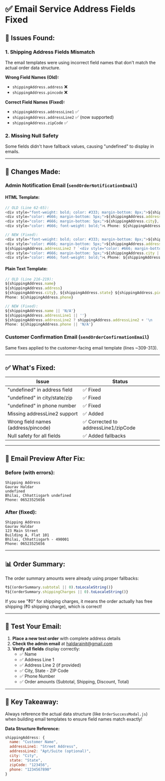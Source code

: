 # ✅ Email Service Address Fields Fixed

## 🐛 Issues Found:

### 1. **Shipping Address Fields Mismatch**
The email templates were using incorrect field names that don't match the actual order data structure.

**Wrong Field Names (Old):**
- `shippingAddress.address` ❌
- `shippingAddress.pincode` ❌

**Correct Field Names (Fixed):**
- `shippingAddress.addressLine1` ✅
- `shippingAddress.addressLine2` ✅ (now supported)
- `shippingAddress.zipCode` ✅

### 2. **Missing Null Safety**
Some fields didn't have fallback values, causing "undefined" to display in emails.

---

## 🔧 Changes Made:

### **Admin Notification Email (`sendOrderNotificationEmail`)**

#### HTML Template:
```javascript
// OLD (Line 62-65):
<div style="font-weight: bold; color: #333; margin-bottom: 8px;">${shippingAddress.name}</div>
<div style="color: #666; margin-bottom: 5px;">${shippingAddress.address}</div>
<div style="color: #666; margin-bottom: 5px;">${shippingAddress.city}, ${shippingAddress.state} ${shippingAddress.pincode}</div>
<div style="color: #666; font-weight: bold;">📞 Phone: ${shippingAddress.phone}</div>

// NEW (Fixed):
<div style="font-weight: bold; color: #333; margin-bottom: 8px;">${shippingAddress.name || 'N/A'}</div>
<div style="color: #666; margin-bottom: 5px;">${shippingAddress.addressLine1 || ''}</div>
${shippingAddress.addressLine2 ? `<div style="color: #666; margin-bottom: 5px;">${shippingAddress.addressLine2}</div>` : ''}
<div style="color: #666; margin-bottom: 5px;">${shippingAddress.city || 'N/A'}, ${shippingAddress.state || 'N/A'} - ${shippingAddress.zipCode || 'N/A'}</div>
<div style="color: #666; font-weight: bold;">📞 Phone: ${shippingAddress.phone || 'N/A'}</div>
```

#### Plain Text Template:
```javascript
// OLD (Line 216-219):
${shippingAddress.name}
${shippingAddress.address}
${shippingAddress.city}, ${shippingAddress.state} ${shippingAddress.pincode}
Phone: ${shippingAddress.phone}

// NEW (Fixed):
${shippingAddress.name || 'N/A'}
${shippingAddress.addressLine1 || ''}
${shippingAddress.addressLine2 ? shippingAddress.addressLine2 + '\n      ' : ''}${shippingAddress.city || 'N/A'}, ${shippingAddress.state || 'N/A'} - ${shippingAddress.zipCode || 'N/A'}
Phone: ${shippingAddress.phone || 'N/A'}
```

### **Customer Confirmation Email (`sendOrderConfirmationEmail`)**

Same fixes applied to the customer-facing email template (lines ~309-313).

---

## ✅ What's Fixed:

| Issue | Status |
|-------|--------|
| "undefined" in address field | ✅ Fixed |
| "undefined" in city/state/zip | ✅ Fixed |
| "undefined" in phone number | ✅ Fixed |
| Missing addressLine2 support | ✅ Added |
| Wrong field names (address/pincode) | ✅ Corrected to addressLine1/zipCode |
| Null safety for all fields | ✅ Added fallbacks |

---

## 📧 Email Preview After Fix:

### **Before (with errors):**
```
Shipping Address
Gaurav Haldar
undefined
Bhilai, Chhattisgarh undefined
Phone: 06523525656
```

### **After (fixed):**
```
Shipping Address
Gaurav Haldar
123 Main Street
Building A, Flat 101
Bhilai, Chhattisgarh - 490001
Phone: 06523525656
```

---

## 📊 Order Summary:

The order summary amounts were already using proper fallbacks:
```javascript
₹${(orderSummary.subtotal || 0).toLocaleString()}
₹${(orderSummary.shippingCharges || 0).toLocaleString()}
```

If you see "₹0" for shipping charges, it means the order actually has free shipping (₹0 shipping charge), which is correct!

---

## 🧪 Test Your Email:

1. **Place a new test order** with complete address details
2. **Check the admin email** at haldarainit@gmail.com
3. **Verify all fields** display correctly:
   - ✅ Name
   - ✅ Address Line 1
   - ✅ Address Line 2 (if provided)
   - ✅ City, State - ZIP Code
   - ✅ Phone Number
   - ✅ Order amounts (Subtotal, Shipping, Discount, Total)

---

## 🎯 Key Takeaway:

Always reference the actual data structure (like `OrderSuccessModal.js`) when building email templates to ensure field names match exactly!

**Data Structure Reference:**
```javascript
shippingAddress: {
  name: "Customer Name",
  addressLine1: "Street Address",
  addressLine2: "Apt/Suite (optional)",
  city: "City",
  state: "State",
  zipCode: "123456",
  phone: "1234567890"
}
```
